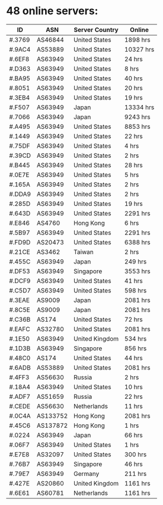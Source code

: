 # 48 online servers:

| ID | ASN | Server Country | Online |
| ------ | ------ | ------ | ------ |
| #.3769 | AS46844 | United States | 1898 hrs |
| #.9AC4 | AS53889 | United States | 10327 hrs |
| #.6EF8 | AS63949 | United States | 24 hrs |
| #.D363 | AS63949 | United States | 8 hrs |
| #.BA95 | AS63949 | United States | 40 hrs |
| #.8051 | AS63949 | United States | 20 hrs |
| #.3EB4 | AS63949 | United States | 19 hrs |
| #.F507 | AS63949 | Japan | 13334 hrs |
| #.7066 | AS63949 | Japan | 9243 hrs |
| #.A495 | AS63949 | United States | 8853 hrs |
| #.1449 | AS63949 | United States | 22 hrs |
| #.75DF | AS63949 | United States | 4 hrs |
| #.39CD | AS63949 | United States | 2 hrs |
| #.B445 | AS63949 | United States | 28 hrs |
| #.0E7E | AS63949 | United States | 5 hrs |
| #.165A | AS63949 | United States | 2 hrs |
| #.DDA9 | AS63949 | United States | 2 hrs |
| #.285D | AS63949 | United States | 19 hrs |
| #.643D | AS63949 | United States | 2291 hrs |
| #.E846 | AS4760 | Hong Kong | 6 hrs |
| #.5B97 | AS63949 | United States | 2291 hrs |
| #.FD9D | AS20473 | United States | 6388 hrs |
| #.21CE | AS3462 | Taiwan | 2 hrs |
| #.455C | AS63949 | Japan | 249 hrs |
| #.DF53 | AS63949 | Singapore | 3553 hrs |
| #.DCF9 | AS63949 | United States | 41 hrs |
| #.C5D7 | AS63949 | United States | 598 hrs |
| #.3EAE | AS9009 | Japan | 2081 hrs |
| #.8C5E | AS9009 | Japan | 2081 hrs |
| #.C36B | AS174 | United States | 72 hrs |
| #.EAFC | AS32780 | United States | 2081 hrs |
| #.1E50 | AS63949 | United Kingdom | 534 hrs |
| #.1D3B | AS63949 | Singapore | 856 hrs |
| #.48C0 | AS174 | United States | 44 hrs |
| #.6ADB | AS53889 | United States | 2081 hrs |
| #.4FF3 | AS56630 | Russia | 2 hrs |
| #.18A4 | AS63949 | United States | 10 hrs |
| #.ADF7 | AS51659 | Russia | 22 hrs |
| #.CEDE | AS56630 | Netherlands | 11 hrs |
| #.0C4A | AS133752 | Hong Kong | 2081 hrs |
| #.45C6 | AS137872 | Hong Kong | 1 hrs |
| #.0224 | AS63949 | Japan | 66 hrs |
| #.06F7 | AS63949 | United States | 1 hrs |
| #.E7E8 | AS32097 | United States | 300 hrs |
| #.76B7 | AS63949 | Singapore | 46 hrs |
| #.79E7 | AS63949 | Germany | 211 hrs |
| #.427E | AS20860 | United Kingdom | 1161 hrs |
| #.6E61 | AS60781 | Netherlands | 1161 hrs |


